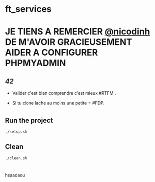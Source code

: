 # ft_services

# JE TIENS A REMERCIER [@nicodinh](https://github.com/nicodinh) DE M'AVOIR GRACIEUSEMENT AIDER A CONFIGURER PHPMYADMIN


## *42*

- Valider c'est bien comprendre c'est mieux #RTFM .

- Si tu clone lache au moins une petite ⭐ #FDP.

## Run the project

```./setup.sh```

## Clean

```./clean.sh```

#

hsaadaou
